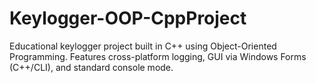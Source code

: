 # Keylogger-OOP-CppProject
Educational keylogger project built in C++ using Object-Oriented Programming. Features cross-platform logging, GUI via Windows Forms (C++/CLI), and standard console mode.
